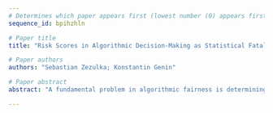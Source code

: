 ```yaml
--- 
# Determines which paper appears first (lowest number (0) appears first)
sequence_id: bpihzhln

# Paper title 
title: "Risk Scores in Algorithmic Decision-Making as Statistical Fatalism"

# Paper authors 
authors: "Sebastian Zezulka; Konstantin Genin"

# Paper abstract 
abstract: "A fundamental problem in algorithmic fairness is determining whether machine learning algorithms will reproduce or exacerbate structural inequalities reflected in their training data. Addressing this challenge requires two key steps. First, we must evaluate fairness interventions on predictions in algorithmic decision-making by examining the causal effect their deployment has on the distribution of relevant social goods. Second, we propose the framework of \textit{prospective fairness}, which necessitates anticipating these effects before implementing algorithmic policies. Extending this line of work, we advocate shifting the focus from predicting (fair) risk scores to estimating \textit{potential outcomes} under available policy decisions."

--- 
```


